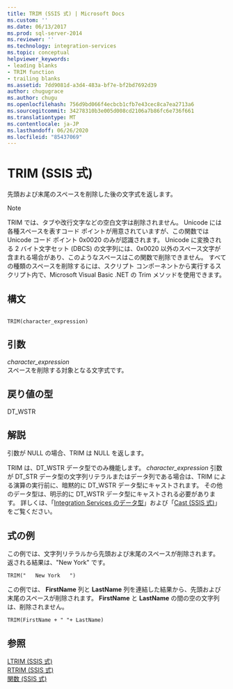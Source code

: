 ```yaml
---
title: TRIM (SSIS 式) | Microsoft Docs
ms.custom: ''
ms.date: 06/13/2017
ms.prod: sql-server-2014
ms.reviewer: ''
ms.technology: integration-services
ms.topic: conceptual
helpviewer_keywords:
- leading blanks
- TRIM function
- trailing blanks
ms.assetid: 7dd9081d-a3d4-483a-bf7e-bf2bd7692d39
author: chugugrace
ms.author: chugu
ms.openlocfilehash: 756d9bd066f4ecbcb1cfb7e43cec8ca7ea2713a6
ms.sourcegitcommit: 34278310b3e005d008cd2106a7b86fc6e736f661
ms.translationtype: MT
ms.contentlocale: ja-JP
ms.lasthandoff: 06/26/2020
ms.locfileid: "85437069"
---
```

# <a name="trim-ssis-expression"></a>TRIM (SSIS 式)
  先頭および末尾のスペースを削除した後の文字式を返します。  
  
> [!NOTE]  
>  TRIM では、タブや改行文字などの空白文字は削除されません。 Unicode には各種スペースを表すコード ポイントが用意されていますが、この関数では Unicode コード ポイント 0x0020 のみが認識されます。 Unicode に変換される 2 バイト文字セット (DBCS) の文字列には、0x0020 以外のスペース文字が含まれる場合があり、このようなスペースはこの関数で削除できません。 すべての種類のスペースを削除するには、スクリプト コンポーネントから実行するスクリプト内で、Microsoft Visual Basic .NET の Trim メソッドを使用できます。  
  
## <a name="syntax"></a>構文  
  
```  
  
TRIM(character_expression)  
```  
  
## <a name="arguments"></a>引数  
 *character_expression*  
 スペースを削除する対象となる文字式です。  
  
## <a name="result-types"></a>戻り値の型  
 DT_WSTR  
  
## <a name="remarks"></a>解説  
 引数が NULL の場合、TRIM は NULL を返します。  
  
 TRIM は、DT_WSTR データ型でのみ機能します。 *character_expression* 引数が DT_STR データ型の文字列リテラルまたはデータ列である場合は、TRIM による演算の実行前に、暗黙的に DT_WSTR データ型にキャストされます。 その他のデータ型は、明示的に DT_WSTR データ型にキャストされる必要があります。 詳しくは、「[Integration Services のデータ型](../data-flow/integration-services-data-types.md)」および「[Cast &#40;SSIS 式&#41;](cast-ssis-expression.md)」をご覧ください。  
  
## <a name="expression-examples"></a>式の例  
 この例では、文字列リテラルから先頭および末尾のスペースが削除されます。 返される結果は、"New York" です。  
  
```  
TRIM("   New York   ")  
```  
  
 この例では、 **FirstName** 列と **LastName** 列を連結した結果から、先頭および末尾のスペースが削除されます。 **FirstName** と **LastName** の間の空の文字列は、削除されません。  
  
```  
TRIM(FirstName + " "+ LastName)  
```  
  
## <a name="see-also"></a>参照  
 [LTRIM (SSIS 式)](trim-ssis-expression.md)   
 [RTRIM &#40;SSIS 式&#41;](rtrim-ssis-expression.md)   
 [関数 (SSIS 式)](functions-ssis-expression.md)  
  
  
